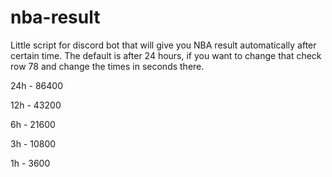 # nba-result

Little script for discord bot that will give you NBA result automatically after certain time. The default is after 24 hours, if you want to change that check row 78 and change the times in seconds there.



24h - 86400

12h - 43200

6h - 21600

3h - 10800

1h - 3600
